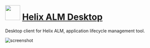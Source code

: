 ﻿# <img src="https://cdn.jsdelivr.net/gh/chtof/chocolatey-packages/automatic/helix-alm-client/helix-alm-client.png" width="48" height="48"/> [Helix ALM Desktop](https://chocolatey.org/packages/helix-alm-client)

Desktop client for Helix ALM, application lifecycle management tool.

![screenshot](https://cdn.jsdelivr.net/gh/chtof/chocolatey-packages/automatic/helix-alm-client/screenshot.png)